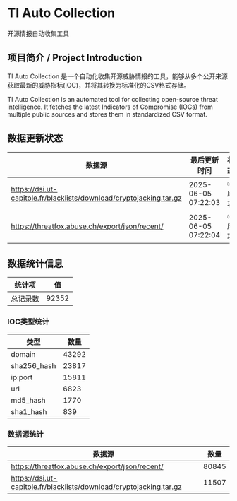 # TI Auto Collection

 开源情报自动收集工具

## 项目简介 / Project Introduction

TI Auto Collection 是一个自动化收集开源威胁情报的工具，能够从多个公开来源获取最新的威胁指标(IOC)，并将其转换为标准化的CSV格式存储。

TI Auto Collection is an automated tool for collecting open-source threat intelligence. It fetches the latest Indicators of Compromise (IOCs) from multiple public sources and stores them in standardized CSV format.

## 数据更新状态

| 数据源 | 最后更新时间 | 状态 |
|--------|------------|------|
| https://dsi.ut-capitole.fr/blacklists/download/cryptojacking.tar.gz | 2025-06-05 07:22:03 | ✅ 成功 |
| https://threatfox.abuse.ch/export/json/recent/ | 2025-06-05 07:22:04 | ✅ 成功 |







































































## 数据统计信息

| 统计项 | 值 |
|--------|----|
| 总记录数 | 92352 |

### IOC类型统计

| 类型 | 数量 |
|------|------|
| domain | 43292 |
| sha256_hash | 23817 |
| ip:port | 15811 |
| url | 6823 |
| md5_hash | 1770 |
| sha1_hash | 839 |

### 数据源统计

| 数据源 | 数量 |
|--------|------|
| https://threatfox.abuse.ch/export/json/recent/ | 80845 |
| https://dsi.ut-capitole.fr/blacklists/download/cryptojacking.tar.gz | 11507 |
